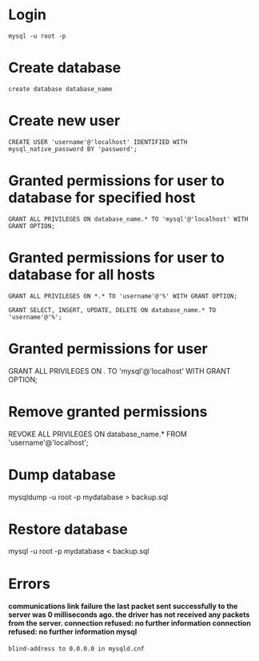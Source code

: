 # Login

`mysql -u root -p`

# Create database

`create database database_name`

# Create new user

`CREATE USER 'username'@'localhost' IDENTIFIED WITH mysql_native_password BY 'password';`

# Granted permissions for user to database for specified host

`GRANT ALL PRIVILEGES ON database_name.* TO 'mysql'@'localhost' WITH GRANT OPTION;`



# Granted permissions for user to database for all hosts

`GRANT ALL PRIVILEGES ON *.* TO 'username'@'%' WITH GRANT OPTION;`

`GRANT SELECT, INSERT, UPDATE, DELETE ON database_name.* TO 'username'@'%';`

# Granted permissions for user
GRANT ALL PRIVILEGES ON *.* TO 'mysql'@'localhost' WITH GRANT OPTION;

# Remove granted permissions
REVOKE ALL PRIVILEGES ON database_name.* FROM 'username'@'localhost';


# Dump database
mysqldump -u root -p mydatabase > backup.sql

# Restore database
mysql -u root -p mydatabase < backup.sql


# Errors
#### communications link failure the last packet sent successfully to the server was 0 milliseconds ago. the driver has not received any packets from the server. connection refused: no further information connection refused: no further information mysql

`blind-address to 0.0.0.0 in mysqld.cnf`
